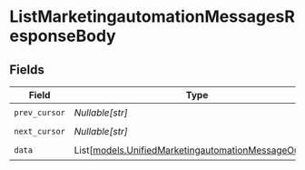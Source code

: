 # ListMarketingautomationMessagesResponseBody


## Fields

| Field                                                                                                        | Type                                                                                                         | Required                                                                                                     | Description                                                                                                  |
| ------------------------------------------------------------------------------------------------------------ | ------------------------------------------------------------------------------------------------------------ | ------------------------------------------------------------------------------------------------------------ | ------------------------------------------------------------------------------------------------------------ |
| `prev_cursor`                                                                                                | *Nullable[str]*                                                                                              | :heavy_check_mark:                                                                                           | N/A                                                                                                          |
| `next_cursor`                                                                                                | *Nullable[str]*                                                                                              | :heavy_check_mark:                                                                                           | N/A                                                                                                          |
| `data`                                                                                                       | List[[models.UnifiedMarketingautomationMessageOutput](../models/unifiedmarketingautomationmessageoutput.md)] | :heavy_check_mark:                                                                                           | N/A                                                                                                          |
